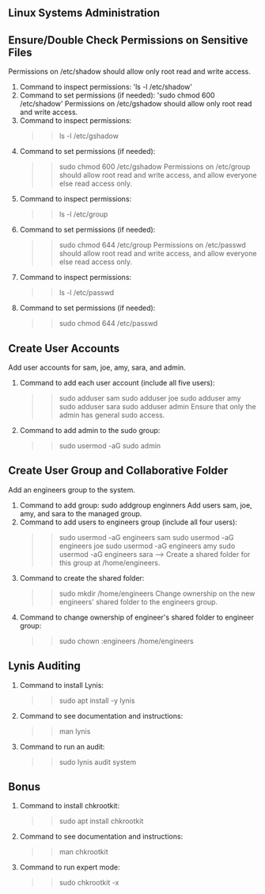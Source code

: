 ## Linux Systems Administration

## Ensure/Double Check Permissions on Sensitive Files
Permissions on /etc/shadow should allow only root read and write access.
1. Command to inspect permissions: 
    'ls -l /etc/shadow'
2. Command to set permissions (if needed): 
    'sudo chmod 600 /etc/shadow'
Permissions on /etc/gshadow should allow only root read and write access.
1. Command to inspect permissions: 
    >> ls -l /etc/gshadow
2. Command to set permissions (if needed): 
    >> sudo chmod 600 /etc/gshadow
Permissions on /etc/group should allow root read and write access, and allow everyone else read access only.
1. Command to inspect permissions: 
    >> ls -l /etc/group
2. Command to set permissions (if needed): 
    >> sudo chmod 644 /etc/group
Permissions on /etc/passwd should allow root read and write access, and allow everyone else read access only.
1. Command to inspect permissions: 
    >> ls -l /etc/passwd
2. Command to set permissions (if needed): 
    >> sudo chmod 644 /etc/passwd

## Create User Accounts
Add user accounts for sam, joe, amy, sara, and admin.
1. Command to add each user account (include all five users):
    >> sudo adduser sam
    >> sudo adduser joe
    >> sudo adduser amy
    >> sudo adduser sara
    >> sudo adduser admin
Ensure that only the admin has general sudo access.
1. Command to add admin to the sudo group: 
    >> sudo usermod -aG sudo admin

## Create User Group and Collaborative Folder
Add an engineers group to the system.
1. Command to add group: sudo addgroup enginners
Add users sam, joe, amy, and sara to the managed group.
1. Command to add users to engineers group (include all four users):
    >> sudo usermod -aG engineers sam
    >> sudo usermod -aG engineers joe
    >> sudo usermod -aG engineers amy
    >> sudo usermod -aG engineers sara -->
Create a shared folder for this group at /home/engineers.
1. Command to create the shared folder: 
    >> sudo mkdir /home/engineers
Change ownership on the new engineers' shared folder to the engineers group.
1. Command to change ownership of engineer's shared folder to engineer group: 
    >> sudo chown :engineers /home/engineers

## Lynis Auditing
1. Command to install Lynis: 
    >> sudo apt install -y lynis
2. Command to see documentation and instructions: 
    >> man lynis
3. Command to run an audit: 
    >> sudo lynis audit system
 
 
## Bonus
1. Command to install chkrootkit: 
    >> sudo apt install chkrootkit
2. Command to see documentation and instructions: 
    >> man chkrootkit
3. Command to run expert mode: 
    >> sudo chkrootkit -x 
 
